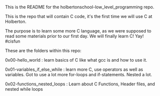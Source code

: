 This is the README for the holbertonschool-low_level_programming repo.

This is the repo that will contain C code, it's the first time we will use C at Holberton.

The purpose is to learn some more C language, as we were supposed to read some materials prior to our first day.
We will finally learn C! Yay! #cisfun

These are the folders within this repo:

0x00-hello_world : learn basics of C like what gcc is and how to use it.

0x01-variables_if_else_while : learn more C, use operators as well as
			       variables. Got to use a lot more for-loops and if-statements.
			       Nested a lot.

0x02-functions_nested_loops : Learn about C Functions, Header files, and nested while loops
